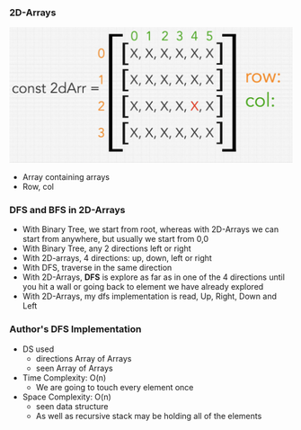### 2D-Arrays

![2d](../img/2d.png)
* Array containing arrays
* Row, col

### DFS and BFS in 2D-Arrays

* With Binary Tree, we start from root, whereas with 2D-Arrays we can start from anywhere, but usually we start from 0,0
* With Binary Tree, any 2 directions left or right
* With 2D-arrays, 4 directions: up, down, left or right
* With DFS, traverse in the same direction
* With 2D-Arrays, **DFS** is explore as far as in one of the 4 directions until you hit a wall or going back to element we have already explored
* With 2D-Arrays, my dfs implementation is read, Up, Right, Down and Left

### Author's DFS Implementation

* DS used
  * directions Array of Arrays
  * seen Array of Arrays
* Time Complexity: O(n)
  * We are going to touch every element once
* Space Complexity: O(n)
  * seen data structure
  * As well as recursive stack may be holding all of the elements